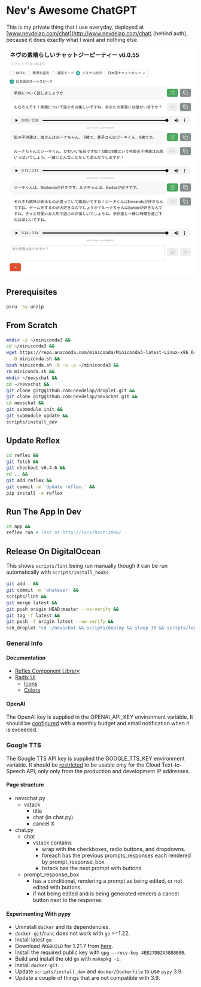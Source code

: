 # Nev's Awesome ChatGPT

This is my private thing that I use everyday, deployed at
[www.nevdelap.com/chat](http://www.nevdelap.com/chat) (behind auth), because it
does exactly what I want and nothing else.

![Screenshot](screenshot.png)

## Prerequisites

```bash
paru -Sy unzip
```

## From Scratch

```bash
mkdir -p ~/miniconda3 &&
cd ~/miniconda3 &&
wget https://repo.anaconda.com/miniconda/Miniconda3-latest-Linux-x86_64.sh \
  -O miniconda.sh &&
bash miniconda.sh -b -u -p ~/miniconda3 &&
rm miniconda.sh &&
mkdir ~/nevschat &&
cd ~/nevschat &&
git clone git@github.com:nevdelap/droplet.git &&
git clone git@github.com:nevdelap/nevschat.git &&
cd nevschat &&
git submodule init &&
git submodule update &&
scripts/install_dev
```

## Update Reflex

```bash
cd reflex &&
git fetch &&
git checkout v0.4.6 &&
cd .. &&
git add reflex &&
git commit -m 'Update reflex.' &&
pip install -e reflex
```

## Run The App In Dev

```bash
cd app &&
reflex run # Test at http://localhost:3000/
```

## Release On DigitalOcean

This shows `scripts/lint` being run manually though it can be run automatically
with `scripts/install_hooks`.

```bash
git add . &&
git commit -m 'whatever' &&
scripts/lint &&
git merge latest &&
git push origin HEAD:master --no-verify &&
git tag -f latest &&
git push -f origin latest --no-verify &&
ssh_droplet "cd ~/nevschat && scripts/deploy && sleep 30 && scripts/logs"
```

### General Info

#### Documentation

* [Reflex Component Library](https://reflex.dev/docs/library/)
* [Radix  UI](https://www.radix-ui.com/)
  * [Icons](https://lucide.dev/icons)
  * [Colors](https://www.radix-ui.com/colors)

#### OpenAI

The OpenAI key is supplied in the OPENAI_API_KEY environment variable. It should
be [configured](https://platform.openai.com/settings/organization/limits) with a
monthly budget and email notification when it is exceeded.

### Google TTS

The Google TTS API key is supplied the GOOGLE_TTS_KEY environment variable. It
should be [restricted](https://console.cloud.google.com/apis/credentials) to be
usable only for the Cloud Text-to-Speech API, only only from the production and
development IP addresses.

#### Page structure

* nevschat.py
  * vstack
    * title
    * chat (in chat.py)
    * cancel X
* chat.py
  * chat
    * vstack contains
      * wrap with the checkboxes, radio buttons, and dropdowns.
      * foreach has the previous prompts_responses each rendered by
        prompt_response_box.
      * hstack has the next prompt with buttons.
  * prompt_response_box
    * has a conditional, rendering a prompt as being edited, or not edited with
      buttons.
    * if not being edited and is being generated renders a cancel button next to
      the response.

#### Experimenting With pypy

* Uninstall `docker` and its dependencies.
* `docker-git`/`runc` does not work with `go` >=1.22.
* Install latest `go`.
* Download `PKGBUILD` for 1.21.7 from [here](https://gitlab.archlinux.org/archlinux/packaging/packages/go/-/commits/main).
* Install the required public key with `gpg --recv-key 4EB27DB2A3B88B8B`.
* Build and install the old `go` with `makepkg -i`.
* Install `docker-git`.
* Update `scripts/install_dev` and `docker/Dockerfile` to use `pypy` 3.9.
* Update a couple of things that are not compatible with 3.9.
